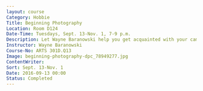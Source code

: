 ```yaml
---
layout: course
Category: Hobbie
Title: Beginning Photography
Location: Room D124
Date-Time: Tuesdays, Sept. 13-Nov. 1, 7-9 p.m.
Description: Let Wayne Baranowski help you get acquainted with your camera. Learn the fundamentals of camera operation, photographic composition, exposure techniques, depth-of-field and how to compose photos using natural and artificial lighting. Several photo techniques will be discussed and participants will practice shooting photos during class. Bring your camera (digital or 35 mm) to class. Even if you are looking to buy a camera, this is a great class to take.
Instructor: Wayne Baranowski
Course-No: ARTS 301D.Q13
Image: beginning-photography-dpc_78949277.jpg
ContentWriter:
Sort: Sept. 13-Nov. 1
Date: 2016-09-13 00:00
Status: Completed
---
```

